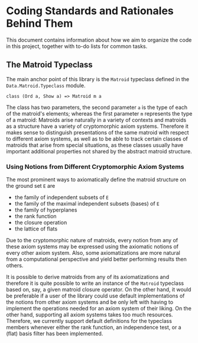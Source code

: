 # Coding Standards and Rationales Behind Them

This document contains information about how we aim to organize the code in this project, together with to-do lists for common tasks.

## The Matroid Typeclass

The main anchor point of this library is the `Matroid` typeclass defined in the `Data.Matroid.Typeclass` module.

```
class (Ord a, Show a) => Matroid m a 
```

The class has two parameters, the second parameter `a` is the type of each of the matroid's elements; 
whereas the first parameter `m` represents the type of a matroid: Matroids arise naturally in a variety of
contexts and matroids as a structure have a variety of cryptomorphic axiom systems. Therefore it makes sense
to distinguish presentations of the same matroid with respect to different axiom systems, as well as to
be able to track certain classes of matroids that arise from special situations, as these classes usually
have important additional properties not shared by the abstract matroid structure.

### Using Notions from Different Cryptomorphic Axiom Systems

The most prominent ways to axiomatically define the matroid structure on the ground set `E` are

 -  the family of independent subsets of `E`
 -  the family of the maximal independent subsets (bases) of `E`
 -  the family of hyperplanes
 -  the rank function
 -  the closure operation
 -  the lattice of flats
 
Due to the cryptomorphic nature of matroids, every notion from any of these axiom systems may be expressed using the axiomatic notions of every other axiom system.
Also, some axiomatizations are more natural from a computational perspective and yield better performing results then others.

It is possible to derive matroids from any of its axiomatizations and therefore it is quite possible
to write an instance of the `Matroid` typeclass based on, say, a given matroid closure operator.
On the other hand, it would be preferable if a user of
the library could use default implementations of the notions from other axiom systems and be only left with
having to implement the operations needed for an axiom system of their liking. On the other hand, supporting all axiom systems takes too much resources.
Therefore, we currently support default definitions for the
typeclass members whenever either the rank function, an independence test, or a (flat) basis filter has been implemented.
